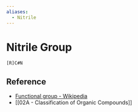 ```yaml
---
aliases:
  - Nitrile
---
```


# Nitrile Group

```smiles
[R]C#N
```

## Reference

- [Functional group - Wikipedia](https://en.wikipedia.org/wiki/Functional_group)
- [[02A - Classification of Organic Compounds]]
